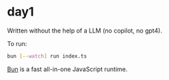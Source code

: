 # day1

Written without the help of a LLM (no copilot, no gpt4).

To run:

```bash
bun [--watch] run index.ts
```

[Bun](https://bun.sh) is a fast all-in-one JavaScript runtime.

